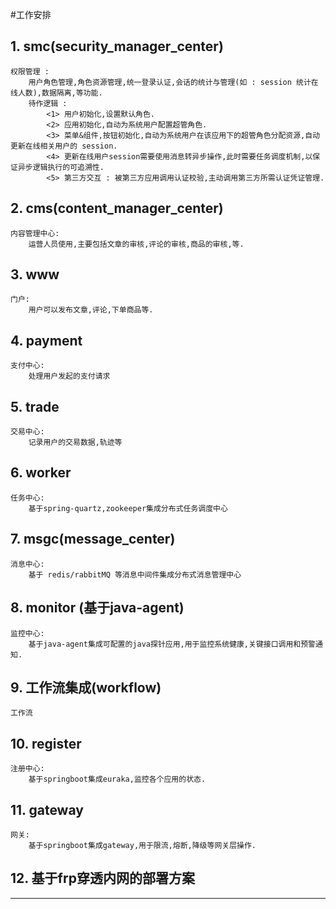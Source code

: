 #工作安排
## 1. smc(security_manager_center)
````
权限管理 : 
    用户角色管理,角色资源管理,统一登录认证,会话的统计与管理(如 : session 统计在线人数),数据隔离,等功能.
    待作逻辑 : 
        <1> 用户初始化,设置默认角色.
        <2> 应用初始化,自动为系统用户配置超管角色.
        <3> 菜单&组件,按钮初始化,自动为系统用户在该应用下的超管角色分配资源,自动更新在线相关用户的 session.
        <4> 更新在线用户session需要使用消息转异步操作,此时需要任务调度机制,以保证异步逻辑执行的可追溯性.
        <5> 第三方交互 : 被第三方应用调用认证校验,主动调用第三方所需认证凭证管理.
````
## 2. cms(content_manager_center)
````
内容管理中心:
    运营人员使用,主要包括文章的审核,评论的审核,商品的审核,等.
````
## 3. www
````
门户:
    用户可以发布文章,评论,下单商品等.
````
## 4. payment
````
支付中心:
    处理用户发起的支付请求
````
## 5. trade
````
交易中心:
    记录用户的交易数据,轨迹等
````
## 6. worker
````
任务中心:
    基于spring-quartz,zookeeper集成分布式任务调度中心
````
## 7. msgc(message_center)
````
消息中心:
    基于 redis/rabbitMQ 等消息中间件集成分布式消息管理中心
````
## 8. monitor (基于java-agent)
````
监控中心:
    基于java-agent集成可配置的java探针应用,用于监控系统健康,关键接口调用和预警通知.
````
## 9. 工作流集成(workflow)
````
工作流
````
## 10. register
````
注册中心:
    基于springboot集成euraka,监控各个应用的状态.
````
## 11. gateway
````
网关:
    基于springboot集成gateway,用于限流,熔断,降级等网关层操作.
````
## 12. 基于frp穿透内网的部署方案

----------